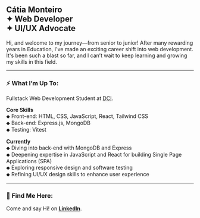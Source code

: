 ## Cátia Monteiro <br>✦  Web Developer <br>✦ UI/UX Advocate  <br>


Hi, and welcome to my journey—from senior to junior! After many rewarding years in Education, I've made an exciting career shift into web development. It's been such a blast so far, and I can’t wait to keep learning and growing my skills in this field.
<br>

---

### ⚡ What I’m Up To:
Fullstack Web Development Student at [DCI](https://start.digitalcareerinstitute.org).   

**Core Skills**                             
⬥ Front-end: HTML, CSS, JavaScript, React, Tailwind CSS              
⬥ Back-end: Express.js, MongoDB             
⬥ Testing: Vitest            

**Currently**                    
⬥ Diving into back-end with MongoDB and Express            
⬥ Deepening expertise in JavaScript and React for building Single Page Applications (SPA)           
⬥ Exploring responsive design and software testing           
⬥ Refining UI/UX design skills to enhance user experience            

---

### 📍 Find Me Here:

Come and say Hi! on **[LinkedIn](https://www.linkedin.com/in/catiamonteirov/)**.   
